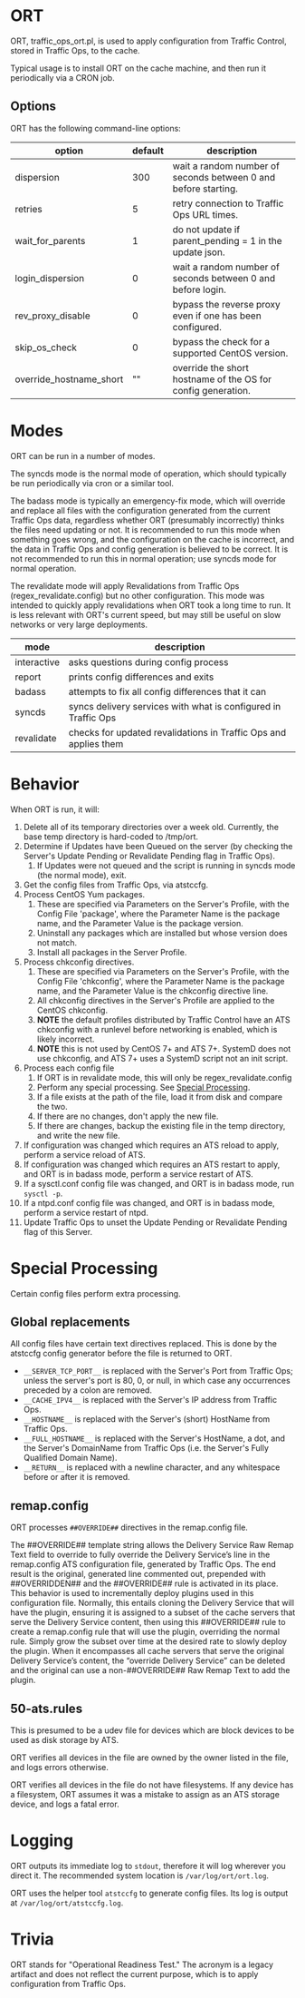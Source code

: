 # ORT

ORT, traffic_ops_ort.pl, is used to apply configuration from Traffic Control, stored in Traffic Ops, to the cache.

Typical usage is to install ORT on the cache machine, and then run it periodically via a CRON job.

## Options

ORT has the following command-line options:


option                  | default | description
----------------------- | ------- | ---
dispersion              | 300     | wait a random number of seconds between 0 and <time> before starting.
retries                 | 5       | retry connection to Traffic Ops URL <number> times.
wait_for_parents        | 1       | do not update if parent_pending = 1 in the update json.
login_dispersion        | 0       | wait a random number of seconds between 0 and <time> before login.
rev_proxy_disable       | 0       | bypass the reverse proxy even if one has been configured.
skip_os_check           | 0       | bypass the check for a supported CentOS version.
override_hostname_short | ""      | override the short hostname of the OS for config generation.

# Modes

ORT can be run in a number of modes.

The syncds mode is the normal mode of operation, which should typically be run periodically via cron or a similar tool.

The badass mode is typically an emergency-fix mode, which will override and replace all files with the configuration generated from the current Traffic Ops data, regardless whether ORT (presumably incorrectly) thinks the files need updating or not. It is recommended to run this mode when something goes wrong, and the configuration on the cache is incorrect, and the data in Traffic Ops and config generation is believed to be correct. It is not recommended to run this in normal operation; use syncds mode for normal operation.

The revalidate mode will apply Revalidations from Traffic Ops (regex_revalidate.config) but no other configuration. This mode was intended to quickly apply revalidations when ORT took a long time to run. It is less relevant with ORT's current speed, but may still be useful on slow networks or very large deployments.

mode        | description
------------| ---
interactive | asks questions during config process
report      | prints config differences and exits
badass      | attempts to fix all config differences that it can
syncds      | syncs delivery services with what is configured in Traffic Ops
revalidate  | checks for updated revalidations in Traffic Ops and applies them

# Behavior

When ORT is run, it will:

1. Delete all of its temporary directories over a week old. Currently, the base temp directory is hard-coded to /tmp/ort.
1. Determine if Updates have been Queued on the server (by checking the Server's Update Pending or Revalidate Pending flag in Traffic Ops).
    1. If Updates were not queued and the script is running in syncds mode (the normal mode), exit.
1. Get the config files from Traffic Ops, via atstccfg.
1. Process CentOS Yum packages.
    1. These are specified via Parameters on the Server's Profile, with the Config File 'package', where the Parameter Name is the package name, and the Parameter Value is the package version.
    1. Uninstall any packages which are installed but whose version does not match.
    1. Install all packages in the Server Profile.
1. Process chkconfig directives.
    1. These are specified via Parameters on the Server's Profile, with the Config File 'chkconfig', where the Parameter Name is the package name, and the Parameter Value is the chkconfig directive line.
    1. All chkconfig directives in the Server's Profile are applied to the CentOS chkconfig.
    1. **NOTE** the default profiles distributed by Traffic Control have an ATS chkconfig with a runlevel before networking is enabled, which is likely incorrect.
    1. **NOTE** this is not used by CentOS 7+ and ATS 7+. SystemD does not use chkconfig, and ATS 7+ uses a SystemD script not an init script.
1. Process each config file
    1. If ORT is in revalidate mode, this will only be regex_revalidate.config
    1. Perform any special processing. See [Special Processing](#special-processing).
    1. If a file exists at the path of the file, load it from disk and compare the two.
    1. If there are no changes, don't apply the new file.
    1. If there are changes, backup the existing file in the temp directory, and write the new file.
1. If configuration was changed which requires an ATS reload to apply, perform a service reload of ATS.
1. If configuration was changed which requires an ATS restart to apply, and ORT is in badass mode, perform a service restart of ATS.
1. If a sysctl.conf config file was changed, and ORT is in badass mode, run `sysctl -p`.
1. If a ntpd.conf config file was changed, and ORT is in badass mode, perform a service restart of ntpd.
1. Update Traffic Ops to unset the Update Pending or Revalidate Pending flag of this Server.

# Special Processing

Certain config files perform extra processing.

## Global replacements

All config files have certain text directives replaced. This is done by the atstccfg config generator before the file is returned to ORT.

* `__SERVER_TCP_PORT__` is replaced with the Server's Port from Traffic Ops; unless the server's port is 80, 0, or null, in which case any occurrences preceded by a colon are removed.
* `__CACHE_IPV4__` is replaced with the Server's IP address from Traffic Ops.
* `__HOSTNAME__` is replaced with the Server's (short) HostName from Traffic Ops.
* `__FULL_HOSTNAME__` is replaced with the Server's HostName, a dot, and the Server's DomainName from Traffic Ops (i.e. the Server's Fully Qualified Domain Name).
* `__RETURN__` is replaced with a newline character, and any whitespace before or after it is removed.

## remap.config

ORT processes `##OVERRIDE##` directives in the remap.config file.

The ##OVERRIDE## template string allows the Delivery Service Raw Remap Text field to override to fully override the Delivery Service’s line in the remap.config ATS configuration file, generated by Traffic Ops. The end result is the original, generated line commented out, prepended with ##OVERRIDDEN## and the ##OVERRIDE## rule is activated in its place. This behavior is used to incrementally deploy plugins used in this configuration file. Normally, this entails cloning the Delivery Service that will have the plugin, ensuring it is assigned to a subset of the cache servers that serve the Delivery Service content, then using this ##OVERRIDE## rule to create a remap.config rule that will use the plugin, overriding the normal rule. Simply grow the subset over time at the desired rate to slowly deploy the plugin. When it encompasses all cache servers that serve the original Delivery Service’s content, the “override Delivery Service” can be deleted and the original can use a non-##OVERRIDE## Raw Remap Text to add the plugin.

## 50-ats.rules

This is presumed to be a udev file for devices which are block devices to be used as disk storage by ATS.

ORT verifies all devices in the file are owned by the owner listed in the file, and logs errors otherwise.

ORT verifies all devices in the file do not have filesystems. If any device has a filesystem, ORT assumes it was a mistake to assign as an ATS storage device, and logs a fatal error.

# Logging

ORT outputs its immediate log to `stdout`, therefore it will log wherever you direct it. The recommended system location is `/var/log/ort/ort.log`.

ORT uses the helper tool `atstccfg` to generate config files. Its log is output at `/var/log/ort/atstccfg.log`.

# Trivia

ORT stands for "Operational Readiness Test." The acronym is a legacy artifact and does not reflect the current purpose, which is to apply configuration from Traffic Ops.
